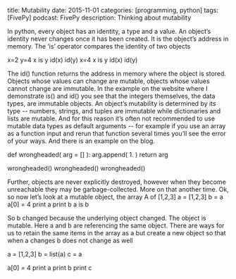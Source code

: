title: Mutability
date: 2015-11-01
categories: [programming, python]
tags: [FivePy]
podcast: FivePy
description: Thinking about mutability


In python, every object has an identity, a type and a value. An object’s identity never changes once it has been created. It is the object’s address in memory. The ‘is’ operator compares the identity of two objects

x=2
y=4
x is y
id(x)
id(y)
x=4
x is y
id(x)
id(y)

The id() function returns the address in memory where the object is stored. Objects whose values can change are mutable, objects whose values cannot change are immutable. In the example on the website where I demonstrate is() and id() you see that the integers themselves, the data types, are immutable objects. An object’s mutability is determined by its type -- numbers, strings, and tuples are immutable while dictionaries and lists are mutable. And for this reason it’s often not recommended to use mutable data types as default arguments -- for example if you use an array as a function input and rerun that function several times you’ll see the error of your ways. And there is an example on the blog. 

def wrongheaded( arg = [] ):
    arg.append( 1. )
    return arg

wrongheaded()
wrongheaded()
wrongheaded()

Further, objects are never explicitly destroyed, however when they become unreachable they may be garbage-collected. More on that another time. Ok, so now let’s look at a mutable object, the 
array A of [1,2,3]
a = [1,2,3]
b = a
a[0] = 4 
print a
print b
a is b


So b changed because the underlying object changed. The object is mutable. Here a and b are referencing the same object. There are ways for us to retain the same items in the array as a but create a new object so that when a changes b does not change as well

a = [1,2,3]
b = list(a)
c = a

a[0] = 4
print a
print b
print c

